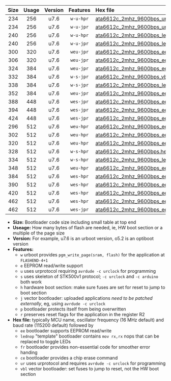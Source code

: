 |Size|Usage|Version|Features|Hex file|
|:-:|:-:|:-:|:-:|:--|
|234|256|u7.6|`w-u-hpr`|[ata6612c_2mhz_9600bps_ur.hex](https://raw.githubusercontent.com/stefanrueger/urboot/main/ata6612c_2mhz_9600bps_ur.hex)|
|234|256|u7.6|`w-u-jpr`|[ata6612c_2mhz_9600bps_ur_vbl.hex](https://raw.githubusercontent.com/stefanrueger/urboot/main/ata6612c_2mhz_9600bps_ur_vbl.hex)|
|240|256|u7.6|`w-u-hpr`|[ata6612c_2mhz_9600bps_lednop_ur.hex](https://raw.githubusercontent.com/stefanrueger/urboot/main/ata6612c_2mhz_9600bps_lednop_ur.hex)|
|240|256|u7.6|`w-u-jpr`|[ata6612c_2mhz_9600bps_lednop_ur_vbl.hex](https://raw.githubusercontent.com/stefanrueger/urboot/main/ata6612c_2mhz_9600bps_lednop_ur_vbl.hex)|
|300|320|u7.6|`weu-jpr`|[ata6612c_2mhz_9600bps_ee_ur_vbl.hex](https://raw.githubusercontent.com/stefanrueger/urboot/main/ata6612c_2mhz_9600bps_ee_ur_vbl.hex)|
|306|320|u7.6|`weu-jpr`|[ata6612c_2mhz_9600bps_ee_lednop_ur_vbl.hex](https://raw.githubusercontent.com/stefanrueger/urboot/main/ata6612c_2mhz_9600bps_ee_lednop_ur_vbl.hex)|
|324|384|u7.6|`weu-jpr`|[ata6612c_2mhz_9600bps_ee_lednop_fr_ur_vbl.hex](https://raw.githubusercontent.com/stefanrueger/urboot/main/ata6612c_2mhz_9600bps_ee_lednop_fr_ur_vbl.hex)|
|332|384|u7.6|`w-s-jpr`|[ata6612c_2mhz_9600bps_vbl.hex](https://raw.githubusercontent.com/stefanrueger/urboot/main/ata6612c_2mhz_9600bps_vbl.hex)|
|338|384|u7.6|`w-s-jpr`|[ata6612c_2mhz_9600bps_lednop_vbl.hex](https://raw.githubusercontent.com/stefanrueger/urboot/main/ata6612c_2mhz_9600bps_lednop_vbl.hex)|
|352|384|u7.6|`weu-jpr`|[ata6612c_2mhz_9600bps_ee_lednop_fr_ce_ur_vbl.hex](https://raw.githubusercontent.com/stefanrueger/urboot/main/ata6612c_2mhz_9600bps_ee_lednop_fr_ce_ur_vbl.hex)|
|388|448|u7.6|`wes-jpr`|[ata6612c_2mhz_9600bps_ee_vbl.hex](https://raw.githubusercontent.com/stefanrueger/urboot/main/ata6612c_2mhz_9600bps_ee_vbl.hex)|
|394|448|u7.6|`wes-jpr`|[ata6612c_2mhz_9600bps_ee_lednop_vbl.hex](https://raw.githubusercontent.com/stefanrueger/urboot/main/ata6612c_2mhz_9600bps_ee_lednop_vbl.hex)|
|424|448|u7.6|`wes-jpr`|[ata6612c_2mhz_9600bps_ee_lednop_fr_vbl.hex](https://raw.githubusercontent.com/stefanrueger/urboot/main/ata6612c_2mhz_9600bps_ee_lednop_fr_vbl.hex)|
|296|512|u7.6|`weu-hpr`|[ata6612c_2mhz_9600bps_ee_ur.hex](https://raw.githubusercontent.com/stefanrueger/urboot/main/ata6612c_2mhz_9600bps_ee_ur.hex)|
|302|512|u7.6|`weu-hpr`|[ata6612c_2mhz_9600bps_ee_lednop_ur.hex](https://raw.githubusercontent.com/stefanrueger/urboot/main/ata6612c_2mhz_9600bps_ee_lednop_ur.hex)|
|320|512|u7.6|`weu-hpr`|[ata6612c_2mhz_9600bps_ee_lednop_fr_ur.hex](https://raw.githubusercontent.com/stefanrueger/urboot/main/ata6612c_2mhz_9600bps_ee_lednop_fr_ur.hex)|
|328|512|u7.6|`w-s-hpr`|[ata6612c_2mhz_9600bps.hex](https://raw.githubusercontent.com/stefanrueger/urboot/main/ata6612c_2mhz_9600bps.hex)|
|334|512|u7.6|`w-s-hpr`|[ata6612c_2mhz_9600bps_lednop.hex](https://raw.githubusercontent.com/stefanrueger/urboot/main/ata6612c_2mhz_9600bps_lednop.hex)|
|348|512|u7.6|`weu-hpr`|[ata6612c_2mhz_9600bps_ee_lednop_fr_ce_ur.hex](https://raw.githubusercontent.com/stefanrueger/urboot/main/ata6612c_2mhz_9600bps_ee_lednop_fr_ce_ur.hex)|
|384|512|u7.6|`wes-hpr`|[ata6612c_2mhz_9600bps_ee.hex](https://raw.githubusercontent.com/stefanrueger/urboot/main/ata6612c_2mhz_9600bps_ee.hex)|
|390|512|u7.6|`wes-hpr`|[ata6612c_2mhz_9600bps_ee_lednop.hex](https://raw.githubusercontent.com/stefanrueger/urboot/main/ata6612c_2mhz_9600bps_ee_lednop.hex)|
|420|512|u7.6|`wes-hpr`|[ata6612c_2mhz_9600bps_ee_lednop_fr.hex](https://raw.githubusercontent.com/stefanrueger/urboot/main/ata6612c_2mhz_9600bps_ee_lednop_fr.hex)|
|462|512|u7.6|`wes-hpr`|[ata6612c_2mhz_9600bps_ee_lednop_fr_ce.hex](https://raw.githubusercontent.com/stefanrueger/urboot/main/ata6612c_2mhz_9600bps_ee_lednop_fr_ce.hex)|
|462|512|u7.6|`wes-jpr`|[ata6612c_2mhz_9600bps_ee_lednop_fr_ce_vbl.hex](https://raw.githubusercontent.com/stefanrueger/urboot/main/ata6612c_2mhz_9600bps_ee_lednop_fr_ce_vbl.hex)|

- **Size:** Bootloader code size including small table at top end
- **Useage:** How many bytes of flash are needed, ie, HW boot section or a multiple of the page size
- **Version:** For example, u7.6 is an urboot version, o5.2 is an optiboot version
- **Features:**
  + `w` urboot provides `pgm_write_page(sram, flash)` for the application at `FLASHEND-4+1`
  + `e` EEPROM read/write support
  + `u` uses urprotocol requiring `avrdude -c urclock` for programming
  + `s` uses skeleton of STK500v1 protocol; `-c urclock` and `-c arduino` both work
  + `h` hardware boot section: make sure fuses are set for reset to jump to boot section
  + `j` vector bootloader: uploaded applications *need to be patched externally*, eg, using `avrdude -c urclock`
  + `p` bootloader protects itself from being overwritten
  + `r` preserves reset flags for the application in the register R2
- **Hex file:** typically MCU name, oscillator frequency (16 MHz default) and baud rate (115200 default) followed by
  + `ee` bootloader supports EEPROM read/write
  + `lednop` "template" bootloader contains `mov rx,rx` nops that can be replaced to toggle LEDs
  + `fr` bootloader provides non-essential code for smoother error handing
  + `ce` bootloader provides a chip erase command
  + `ur` uses urprotocol and requires `avrdude -c urclock` for programming
  + `vbl` vector bootloader: set fuses to jump to reset, not the HW boot section
